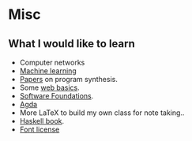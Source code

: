 # Misc

## What I would like to learn

- Computer networks
- [Machine learning](https://speech.ee.ntu.edu.tw/~hylee/ml/2021-spring.html)
- [Papers](https://web.eecs.umich.edu/~xwangsd/courses/f20/index.html) on program synthesis.
- Some [web basics](https://developer.mozilla.org/en-US/docs/Learn/Getting_started_with_the_web).
- [Software Foundations](https://softwarefoundations.cis.upenn.edu/).
- [Agda](https://agda.readthedocs.io/en/v2.6.1.1/)
- More LaTeX to build my own class for note taking..
- [Haskell book](https://haskellbook.com/).
- [Font license](https://www.youtube.com/watch?v=bypG_dgyLHI)